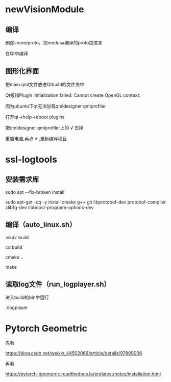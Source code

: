 # newVisionModule

## 编译

删除share/proto，把medusa编译的proto拉进来

在Qt中编译

## 图形化界面

把main.qml文件放进Qtbuild的文件夹中

Qt报错Plugin initialization failed: Cannot create OpenGL context:

因为ubuntu下qt无法加载qmldesigner qmlprofiler

打开qt->help->about plugins

把qmldesigner qmlprofiler上的 √ 去掉

重启电脑,再点 √ ,重新编译项目

# ssl-logtools

## 安装需求库

sudo apt --fix-broken install

sudo apt-get -qq -y install cmake g++ git libprotobuf-dev protobuf-compiler zlib1g-dev libboost-progra\m-options-dev

## 编译（auto_linux.sh）

mkdir build

cd build

cmake ..

make

## 读取log文件（run_logplayer.sh）

进入build的bin中运行

./logplayer



# Pytorch Geometric

先看

https://blog.csdn.net/weixin_44502066/article/details/97809006

再看

https://pytorch-geometric.readthedocs.io/en/latest/notes/installation.html